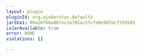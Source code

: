 ```yaml
---
layout: plugin
pluginId: org.ajoberstar.defaults
jarSha1: 09a26fb8a867ec2a785ac5fcfe8e9d7bc7359585
isJarAvailable: true
error: NONE
violations: []

---
```

